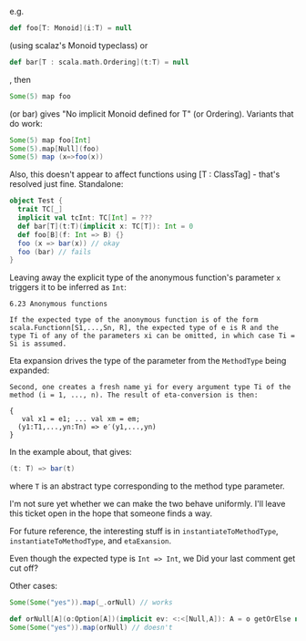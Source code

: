 e.g. 
```scala
def foo[T: Monoid](i:T) = null
```
(using scalaz's Monoid typeclass) or
```scala
def bar[T : scala.math.Ordering](t:T) = null
```
, then 
```scala
Some(5) map foo
```
 (or bar) gives "No implicit Monoid defined for T" (or Ordering).
Variants that do work:
```scala
Some(5) map foo[Int]
Some(5).map[Null](foo)
Some(5) map (x=>foo(x))
```
Also, this doesn't appear to affect functions using [T : ClassTag] - that's resolved just fine.
Standalone:

```scala
object Test {
  trait TC[_]
  implicit val tcInt: TC[Int] = ???
  def bar[T](t:T)(implicit x: TC[T]): Int = 0
  def foo[B](f: Int => B) {}
  foo (x => bar(x)) // okay
  foo (bar) // fails
}
```
Leaving away the explicit type of the anonymous function's parameter `x` triggers it to be inferred as `Int`:

```
6.23 Anonymous functions

If the expected type of the anonymous function is of the form scala.Functionn[S1,...,Sn, R], the expected type of e is R and the type Ti of any of the parameters xi can be omitted, in which case Ti = Si is assumed.
```

Eta expansion drives the type of the parameter from the `MethodType` being expanded:

```
Second, one creates a fresh name yi for every argument type Ti of the method (i = 1, ..., n). The result of eta-conversion is then:

{
   val x1 = e1; ... val xm = em;
  (y1:T1,...,yn:Tn) => e′(y1,...,yn) 
}
```

In the example about, that gives:

```scala
(t: T) => bar(t)
```

where `T` is an abstract type corresponding to the method type parameter.

I'm not sure yet whether we can make the two behave uniformly. I'll leave this ticket open in the hope that someone finds a way.

For future reference, the interesting stuff is in `instantiateToMethodType`, `instantiateToMethodType`, and `etaExansion`.

Even though the expected type is `Int => Int`, we 
Did your last comment get cut off?

Other cases:
```scala
Some(Some("yes")).map(_.orNull) // works

def orNull[A](o:Option[A])(implicit ev: <:<[Null,A]): A = o getOrElse null
Some(Some("yes")).map(orNull) // doesn't
```
